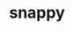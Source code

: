 ---
title: "snappy"
layout: cache
categories: [package, v0.18.1]
meta: {"versions": ["1.1.8"], "compilers": ["gcc@=7.3.1", "gcc@=7.5.0"], "oss": ["amzn2", "ubuntu18.04"], "platforms": ["linux"], "targets": ["aarch64", "graviton2", "x86_64", "x86_64_v3", "x86_64_v4"], "stacks": ["aws-ahug", "aws-ahug-aarch64", "aws-isc", "aws-isc-aarch64", "data-vis-sdk", "e4s", "root"], "num_specs": 6, "num_specs_by_stack": {"root": 6, "e4s": 1, "aws-isc": 2, "aws-ahug": 2, "aws-ahug-aarch64": 2, "aws-isc-aarch64": 2, "data-vis-sdk": 1}}
spec_details: [{"hash": "5mbhwvbn32i2tdarwbv4hymz7tbczvjr", "compiler": "gcc@=7.5.0", "versions": ["1.1.8"], "os": "ubuntu18.04", "platform": "linux", "target": "x86_64", "variants": ["build_type=RelWithDebInfo", "~ipo", "patches=c9cfecb", "+pic", "+shared"], "stacks": ["root", "e4s"], "size": "-", "tarball": "https://binaries.spack.io/releases/v0.18.1/build_cache/linux-ubuntu18.04-x86_64/gcc-7.5.0/snappy-1.1.8/linux-ubuntu18.04-x86_64-gcc-7.5.0-snappy-1.1.8-5mbhwvbn32i2tdarwbv4hymz7tbczvjr.spack"}, {"hash": "vttnvqyrgllcwx7m72tsmflafqteo53v", "compiler": "gcc@=7.3.1", "versions": ["1.1.8"], "os": "amzn2", "platform": "linux", "target": "x86_64_v3", "variants": ["build_type=RelWithDebInfo", "~ipo", "patches=c9cfecb", "+pic", "+shared"], "stacks": ["aws-isc", "aws-ahug", "root"], "size": "-", "tarball": "https://binaries.spack.io/releases/v0.18.1/build_cache/linux-amzn2-x86_64_v3/gcc-7.3.1/snappy-1.1.8/linux-amzn2-x86_64_v3-gcc-7.3.1-snappy-1.1.8-vttnvqyrgllcwx7m72tsmflafqteo53v.spack"}, {"hash": "v5xp7cnh2b3zo4eaffqlia7tsvxzmf4t", "compiler": "gcc@=7.3.1", "versions": ["1.1.8"], "os": "amzn2", "platform": "linux", "target": "x86_64_v4", "variants": ["build_type=RelWithDebInfo", "~ipo", "patches=c9cfecb", "+pic", "+shared"], "stacks": ["aws-isc", "aws-ahug", "root"], "size": "-", "tarball": "https://binaries.spack.io/releases/v0.18.1/build_cache/linux-amzn2-x86_64_v4/gcc-7.3.1/snappy-1.1.8/linux-amzn2-x86_64_v4-gcc-7.3.1-snappy-1.1.8-v5xp7cnh2b3zo4eaffqlia7tsvxzmf4t.spack"}, {"hash": "2syy3qszkdq3tgftwlc7gapbfupeflxm", "compiler": "gcc@=7.3.1", "versions": ["1.1.8"], "os": "amzn2", "platform": "linux", "target": "graviton2", "variants": ["build_type=RelWithDebInfo", "~ipo", "patches=c9cfecb", "+pic", "+shared"], "stacks": ["aws-ahug-aarch64", "root", "aws-isc-aarch64"], "size": "-", "tarball": "https://binaries.spack.io/releases/v0.18.1/build_cache/linux-amzn2-graviton2/gcc-7.3.1/snappy-1.1.8/linux-amzn2-graviton2-gcc-7.3.1-snappy-1.1.8-2syy3qszkdq3tgftwlc7gapbfupeflxm.spack"}, {"hash": "hklxyzlubfdjtyllmtdfioidahi7rd7y", "compiler": "gcc@=7.3.1", "versions": ["1.1.8"], "os": "amzn2", "platform": "linux", "target": "aarch64", "variants": ["build_type=RelWithDebInfo", "~ipo", "patches=c9cfecb", "+pic", "+shared"], "stacks": ["aws-ahug-aarch64", "root", "aws-isc-aarch64"], "size": "-", "tarball": "https://binaries.spack.io/releases/v0.18.1/build_cache/linux-amzn2-aarch64/gcc-7.3.1/snappy-1.1.8/linux-amzn2-aarch64-gcc-7.3.1-snappy-1.1.8-hklxyzlubfdjtyllmtdfioidahi7rd7y.spack"}, {"hash": "l76kkvfhktz2rfdi6uxljv3gtpmqmsvd", "compiler": "gcc@=7.5.0", "versions": ["1.1.8"], "os": "ubuntu18.04", "platform": "linux", "target": "x86_64", "variants": ["build_type=RelWithDebInfo", "~ipo", "patches=c9cfecb", "+pic", "+shared"], "stacks": ["root", "data-vis-sdk"], "size": "-", "tarball": "https://binaries.spack.io/releases/v0.18.1/build_cache/linux-ubuntu18.04-x86_64/gcc-7.5.0/snappy-1.1.8/linux-ubuntu18.04-x86_64-gcc-7.5.0-snappy-1.1.8-l76kkvfhktz2rfdi6uxljv3gtpmqmsvd.spack"}]
---